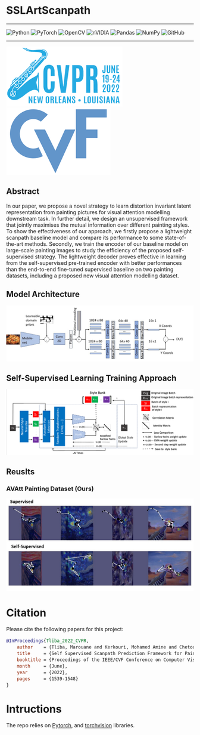 # SSLArtScanpath
---


![Python](https://img.shields.io/badge/python-3670A0?style=for-the-badge&logo=python&logoColor=ffdd54)
![PyTorch](https://img.shields.io/badge/PyTorch-%23EE4C2C.svg?style=for-the-badge&logo=PyTorch&logoColor=white)
![OpenCV](https://img.shields.io/badge/opencv-%23white.svg?style=for-the-badge&logo=opencv&logoColor=white)
![nVIDIA](https://img.shields.io/badge/cuda-000000.svg?style=for-the-badge&logo=nVIDIA&logoColor=green)
![Pandas](https://img.shields.io/badge/pandas-%23150458.svg?style=for-the-badge&logo=pandas&logoColor=white)
![NumPy](https://img.shields.io/badge/numpy-%23013243.svg?style=for-the-badge&logo=numpy&logoColor=white)
![GitHub](https://img.shields.io/badge/github-%23121011.svg?style=for-the-badge&logo=github&logoColor=white)

----

![CVPR 2022](./static/CVPR-22png.png)
![CVF](./static/CVF.png)


## Abstract 
In our paper, we propose a novel strategy to learn distortion invariant latent representation from painting pictures for visual attention modelling downstream task. In further detail, we design an unsupervised framework that jointly maximises the mutual information over different painting styles. To show the effectiveness of our approach, we firstly propose a lightweight scanpath baseline model and compare its performance to some state-of-the-art methods. Secondly, we train the encoder of our baseline model on large-scale painting images to study the efficiency of the proposed self-supervised strategy. The lightweight decoder proves effective in learning from the self-supervised pre-trained encoder with better performances than the end-to-end fine-tuned supervised baseline on two painting datasets, including a proposed new visual attention modelling dataset.


## Model Architecture
![Model](./static/model.jpg)

## Self-Supervised Learning Training Approach 
![training](./static/SSL.png)


## Reuslts

### AVAtt Painting Dataset (Ours)
 ![qual-avatt](./static/visualization.jpg)


# Citation

Please cite the following papers for this project: 

```bibtex
@InProceedings{Tliba_2022_CVPR,
    author    = {Tliba, Marouane and Kerkouri, Mohamed Amine and Chetouani, Aladine and Bruno, Alessandro},
    title     = {Self Supervised Scanpath Prediction Framework for Painting Images},
    booktitle = {Proceedings of the IEEE/CVF Conference on Computer Vision and Pattern Recognition (CVPR) Workshops},
    month     = {June},
    year      = {2022},
    pages     = {1539-1548}
}
```

# Intructions 


The repo relies on <a href="https://pytorch.org/get-started/locally/">Pytorch</a>, and <a href="https://pytorch.org/get-started/locally/">torchvision</a> libraries.




